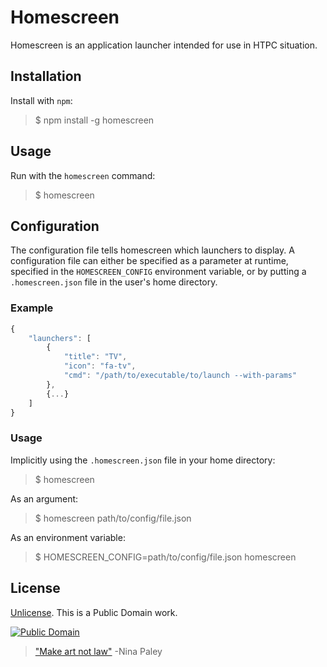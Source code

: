 # Homescreen

Homescreen is an application launcher intended for use in HTPC situation. 

## Installation

Install with `npm`:

> $ npm install -g homescreen

## Usage

Run with the `homescreen` command:

> $ homescreen

## Configuration

The configuration file tells homescreen which launchers to display. A configuration file can either be specified as a parameter at runtime, specified in the `HOMESCREEN_CONFIG` environment variable, or by putting a `.homescreen.json` file in the user's home directory. 

### Example

```js
{
	"launchers": [
		{
			"title": "TV",
			"icon": "fa-tv",
			"cmd": "/path/to/executable/to/launch --with-params"
		},
		{...}
	]
}
```

### Usage

Implicitly using the `.homescreen.json` file in your home directory:

> $ homescreen

As an argument:

> $ homescreen path/to/config/file.json

As an environment variable:

> $ HOMESCREEN_CONFIG=path/to/config/file.json homescreen

## License

[Unlicense](http://unlicense.org/UNLICENSE). This is a Public Domain work. 

[![Public Domain](https://licensebuttons.net/p/mark/1.0/88x31.png)](http://questioncopyright.org/promise)

> ["Make art not law"](http://questioncopyright.org/make_art_not_law_interview) -Nina Paley